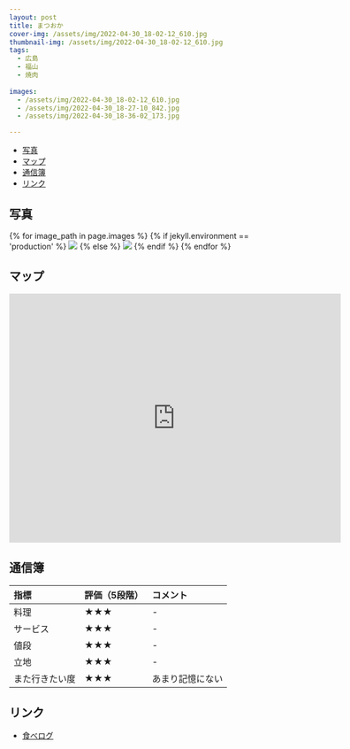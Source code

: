 ```yaml
---
layout: post
title: まつおか
cover-img: /assets/img/2022-04-30_18-02-12_610.jpg
thumbnail-img: /assets/img/2022-04-30_18-02-12_610.jpg
tags:
  - 広島
  - 福山
  - 焼肉
  
images:
  - /assets/img/2022-04-30_18-02-12_610.jpg
  - /assets/img/2022-04-30_18-27-10_842.jpg
  - /assets/img/2022-04-30_18-36-02_173.jpg

---
```




<!-- TOC -->

- [写真](#写真)
- [マップ](#マップ)
- [通信簿](#通信簿)
- [リンク](#リンク)

<!-- /TOC -->

## 写真

{% for image_path in page.images %}
{% if jekyll.environment == 'production' %}
<img src="https://raw.githubusercontent.com/taira1117/fukuyama_izakaya/master/{{ image_path }}">
{% else %}
<img src="{{ image_path }}">
{% endif %}
{% endfor %}

## マップ

<iframe src="https://www.google.com/maps/embed?pb=!1m18!1m12!1m3!1d2192.3382091523035!2d133.3673545754851!3d34.48785428686998!2m3!1f0!2f0!3f0!3m2!1i1024!2i768!4f13.1!3m3!1m2!1s0x3551111d9c21e441%3A0x98bd6f1c5fcc3921!2z44G-44Gk44GK44GL!5e0!3m2!1sja!2sjp!4v1682816409920!5m2!1sja!2sjp" width="600" height="450" style="border:0;" allowfullscreen="" loading="lazy" referrerpolicy="no-referrer-when-downgrade"></iframe>

## 通信簿

| 指標 | 評価（5段階） | コメント |
| :------ |:--- | :--- |
| 料理 | ★★★ | - |
| サービス | ★★★ | - |
| 値段 | ★★★ | - |
| 立地 | ★★★ | - |
| また行きたい度 | ★★★ | あまり記憶にない |

## リンク

- [食べログ](https://tabelog.com/hiroshima/A3403/A340301/34010170/)